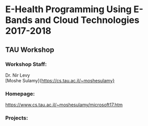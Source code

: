 # E-Health Programming Using E-Bands and Cloud Technologies 2017-2018
## TAU Workshop
### Workshop Staff:
Dr. Nir Levy  
[Moshe Sulamy]{https://cs.tau.ac.il/~moshesulamy}

### Homepage:
https://www.cs.tau.ac.il/~moshesulamy/microsoft17.htm

### Projects:
